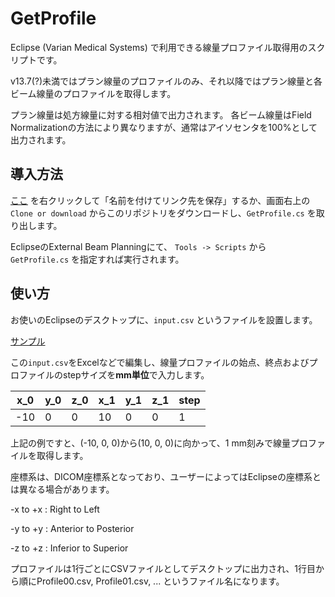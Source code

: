 # GetProfile

Eclipse (Varian Medical Systems) で利用できる線量プロファイル取得用のスクリプトです。

v13.7(?)未満ではプラン線量のプロファイルのみ、それ以降ではプラン線量と各ビーム線量のプロファイルを取得します。

プラン線量は処方線量に対する相対値で出力されます。
各ビーム線量はField Normalizationの方法により異なりますが、通常はアイソセンタを100%として出力されます。

## 導入方法

[ここ](https://raw.githubusercontent.com/EuroMediTech/GetProfile/master/GetProfile.cs) を右クリックして「名前を付けてリンク先を保存」するか、画面右上の `Clone or download` からこのリポジトリをダウンロードし、`GetProfile.cs` を取り出します。

EclipseのExternal Beam Planningにて、 `Tools -> Scripts` から `GetProfile.cs` を指定すれば実行されます。

## 使い方

お使いのEclipseのデスクトップに、`input.csv` というファイルを設置します。

[サンプル](https://raw.githubusercontent.com/EuroMediTech/GetProfile/master/input.csv)

この`input.csv`をExcelなどで編集し、線量プロファイルの始点、終点およびプロファイルのstepサイズを**mm単位**で入力します。

|x_0|y_0|z_0|x_1|y_1|z_1|step|
|---|---|---|---|---|---|---|
|-10|0|0|10|0|0|1|

上記の例ですと、(-10, 0, 0)から(10, 0, 0)に向かって、1 mm刻みで線量プロファイルを取得します。

座標系は、DICOM座標系となっており、ユーザーによってはEclipseの座標系とは異なる場合があります。

-x to +x : Right to Left

-y to +y : Anterior to Posterior

-z to +z : Inferior to Superior

プロファイルは1行ごとにCSVファイルとしてデスクトップに出力され、1行目から順にProfile00.csv, Profile01.csv, ... というファイル名になります。